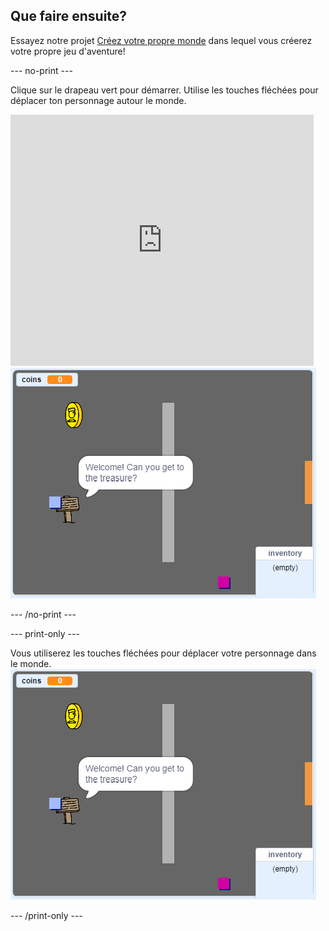 ## Que faire ensuite?

Essayez notre projet [Créez votre propre monde](https://projects.raspberrypi.org/en/projects/create-your-own-world?utm_source=pathway&utm_medium=whatnext&utm_campaign=projects) dans lequel vous créerez votre propre jeu d'aventure!

\--- no-print \---

Clique sur le drapeau vert pour démarrer. Utilise les touches fléchées pour déplacer ton personnage autour le monde.

<div class="scratch-preview">
  <iframe allowtransparency="true" width="485" height="402" src="https://scratch.mit.edu/projects/embed/258757783/?autostart=false" frameborder="0" scrolling="no"></iframe>
  <img src="images/create-showcase.png">
</div>

\--- /no-print \---

\--- print-only \---

Vous utiliserez les touches fléchées pour déplacer votre personnage dans le monde. ![showcase.png](images/create-showcase.png)

\--- /print-only \---